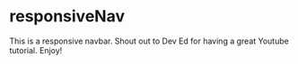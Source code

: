 # responsiveNav

This is a responsive navbar. Shout out to Dev Ed for having a great Youtube tutorial. Enjoy!
